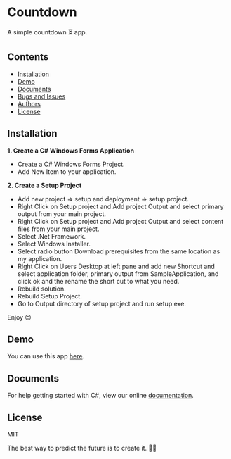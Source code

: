 # Countdown

A simple countdown ⏳ app.

## Contents

* [Installation](#installation)
* [Demo](#demo)
* [Documents](#documents)
* [Bugs and Issues](#bugs-and-issues)
* [Authors](#authors)
* [License](#license)

## Installation

**1. Create a C# Windows Forms Application**

* Create a C# Windows Forms Project.
* Add New Item to your application.

**2. Create a Setup Project**

* Add new project => setup and deployment => setup project.
* Right Click on Setup project and Add project Output and select primary output from your main project.
* Right Click on Setup project and Add project Output and select content files from your main project.
* Select .Net Framework.
* Select Windows Installer.
* Select radio button Download prerequisites from the same location as my application.
* Right Click on Users Desktop at left pane and add new Shortcut and select application folder, primary output from SampleApplication, and click ok and the rename the short cut to what you need.
* Rebuild solution.
* Rebuild Setup Project.
* Go to Output directory of setup project and run setup.exe.

Enjoy 😍

## Demo

You can use this app [here](https://drive.google.com/file/d/18KXJYTCx-77Fm9jR-nFuBNmlnb07WDdL/view?usp=sharing).

## Documents

For help getting started with C#, view our online [documentation](https://docs.microsoft.com/en-us/dotnet/csharp/).

## License

MIT


<!-- INSPIRATIONAL_QUOTE_START -->
The best way to predict the future is to create it.
🧑‍💻
<!-- INSPIRATIONAL_QUOTE_END -->
